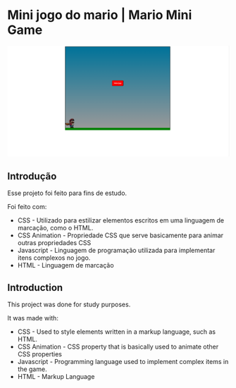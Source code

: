 # Mini jogo do mario | Mario Mini Game
![MiniGame](./.github/mini-game.png)

## Introdução
Esse projeto foi feito para fins de estudo.

Foi feito com:
- CSS - Utilizado para estilizar elementos escritos em uma linguagem de marcação, como o HTML.
- CSS Animation - Propriedade CSS que serve basicamente para animar outras propriedades CSS
- Javascript - Linguagem de programação utilizada para implementar itens complexos no jogo.
- HTML - Linguagem de marcação

## Introduction
This project was done for study purposes.
 
It was made with:
- CSS - Used to style elements written in a markup language, such as HTML.
- CSS Animation - CSS property that is basically used to animate other CSS properties
- Javascript - Programming language used to implement complex items in the game.
- HTML - Markup Language


